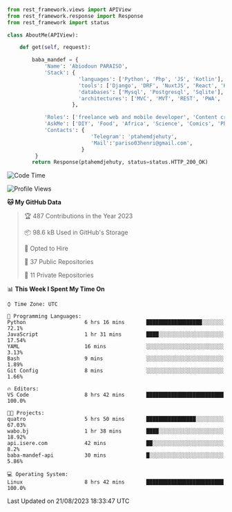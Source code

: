 ###
```python
from rest_framework.views import APIView
from rest_framework.response import Response
from rest_framework import status

class AboutMe(APIView):

    def get(self, request):

        baba_mandef = {
            'Name': 'Abiodoun PARAISO',
            'Stack': {
                       'languages': ['Python', 'Php', 'JS', 'Kotlin'],
                       'tools': ['Django', 'DRF', 'NuxtJS', 'React', 'Kotlin', 'Electron'],
                       'databases': ['Mysql', 'Postgresql', 'Sqlite'],
                       'architectures': ['MVC', 'MVT', 'REST', 'PWA', 'SPA', 'MicroServices']
                     },

            'Roles': ['freelance web and mobile developer', 'Content creator', 'Teacher', 'Mentor'],
            'AskMe': ['DIY', 'Food', 'Africa', 'Science', 'Comics', 'Photography', 'Tech', 'Programming'],
            'Contacts': {
                           'Telegram': 'ptahemdjehuty',
                           'Mail':'pariso03henri@gmail.com',
                        }
         }
        return Response(ptahemdjehuty, status=status.HTTP_200_OK)

```                    

<!--START_SECTION:waka-->
![Code Time](http://img.shields.io/badge/Code%20Time-746%20hrs%2033%20mins-blue)

![Profile Views](http://img.shields.io/badge/Profile%20Views-0-blue)

**🐱 My GitHub Data** 

> 🏆 487 Contributions in the Year 2023
 > 
> 📦 98.6 kB Used in GitHub's Storage 
 > 
> 💼 Opted to Hire
 > 
> 📜 37 Public Repositories 
 > 
> 🔑 11 Private Repositories  
 > 
📊 **This Week I Spent My Time On** 

```text
⌚︎ Time Zone: UTC

💬 Programming Languages: 
Python                   6 hrs 16 mins       ██████████████████░░░░░░░   72.1% 
JavaScript               1 hr 31 mins        ████░░░░░░░░░░░░░░░░░░░░░   17.54% 
YAML                     16 mins             ░░░░░░░░░░░░░░░░░░░░░░░░░   3.13% 
Bash                     9 mins              ░░░░░░░░░░░░░░░░░░░░░░░░░   1.89% 
Git Config               8 mins              ░░░░░░░░░░░░░░░░░░░░░░░░░   1.66%

🔥 Editors: 
VS Code                  8 hrs 42 mins       █████████████████████████   100.0%

🐱‍💻 Projects: 
quatro                   5 hrs 50 mins       ████████████████░░░░░░░░░   67.03% 
wabo.bj                  1 hr 38 mins        ████░░░░░░░░░░░░░░░░░░░░░   18.92% 
api.isere.com            42 mins             ██░░░░░░░░░░░░░░░░░░░░░░░   8.2% 
baba-mandef-api          30 mins             █░░░░░░░░░░░░░░░░░░░░░░░░   5.86%

💻 Operating System: 
Linux                    8 hrs 42 mins       █████████████████████████   100.0%

```


 Last Updated on 21/08/2023 18:33:47 UTC
<!--END_SECTION:waka-->
